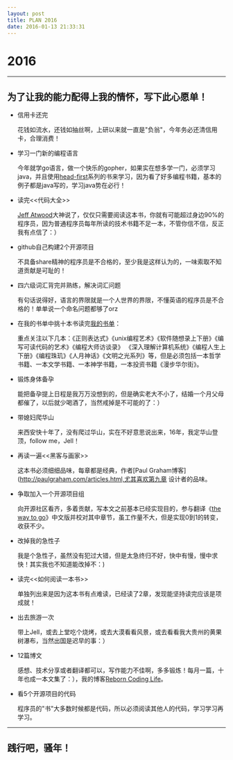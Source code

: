 ```yaml
---
layout: post
title: PLAN 2016
date: 2016-01-13 21:33:31
---
```


#  2016


----------
为了让我的能力配得上我的情怀，写下此心愿单！
----------


- 信用卡还完
	
	花钱如流水，还钱如抽丝啊，上研以来就一直是"负翁"，今年务必还清信用卡，合理消费！

- 学习一门新的编程语言

	今年就学go语言，做一个快乐的gopher，如果实在想多学一门，必须学习java，并且使用[head-first](http://shop.oreilly.com/category/series/head-first.do)系列的书来学习，因为看了好多编程书籍，基本的例子都是java写的，学习java势在必行！

- 读完<<代码大全>>

	[Jeff Atwood](http://blog.codinghorror.com/)大神说了，仅仅只需要阅读这本书，你就有可能超过身边90%的程序员，因为普通程序员每年所读的技术书籍不足一本，不管你信不信，反正我有点信了：）

- github自己构建2个开源项目

	不具备share精神的程序员是不合格的，至少我是这样认为的，一味索取不知道贡献是可耻的！

- 四六级词汇背完并熟练，解决词汇问题

	有句话说得好，语言的界限就是一个人世界的界限，不懂英语的程序员是不合格的！单单说一个命名问题都够了orz

- 在我的书单中挑十本书读完[我的书单](https://github.com/songleo/songleo.github.io/blob/master/_posts%2F2016-01-30-my-book-list.md)：

	重点关注以下几本：《正则表达式》《unix编程艺术》《软件随想录上下册》《编写可读代码的艺术》《编程大师访谈录》 《深入理解计算机系统》《编程人生上下册》《编程珠玑》《人月神话》《文明之光系列》等，但是必须包括一本哲学书籍、一本文学书籍、一本神学书籍，一本投资书籍《漫步华尔街》。

- 锻炼身体备孕

	能把备孕提上日程是我万万没想到的，但是确实老大不小了，结婚一个月父母都催了，以后就少喝酒了，当然戒掉是不可能的了：）

- 带媳妇爬华山

	来西安快十年了，没有爬过华山，实在不好意思说出来，16年，我定华山登顶，follow me，Jell！

- 再读一遍<<黑客与画家>>

	这本书必须细细品味，每章都是经典，作者[Paul Graham博客](http://paulgraham.com/articles.html,尤其喜欢第九章 设计者的品味。

- 争取加入一个开源项目组

	向开源社区看齐，多着贡献，写本文之前基本已经实现目的，参与翻译《[the way to go](https://github.com/Unknwon/the-way-to-go_ZH_CN)》中文版并校对其中章节，虽工作量不大，但是实现0到1的转变，收获不少。

- 改掉我的急性子

	我是个急性子，虽然没有犯过大错，但是太急终归不好，快中有慢，慢中求快！其实我也不知道能改掉不：)

- 读完<<如何阅读一本书>>

	单独列出来是因为这本书有点难读，已经读了2章，发现能坚持读完应该是项成就！

- 出去旅游一次

	带上Jell，或去上堂吃个烧烤，或去大漠看看风景，或去看看我大贵州的黄果树瀑布，当然出国是迟早的事：）

- 12篇博文

	感想、技术分享或者翻译都可以，写作能力不佳啊，多多锻炼！每月一篇，十年也成一本文集了：），我的博客[Reborn Coding Life](http://songleo.github.io/)。

- 看5个开源项目的代码

	程序员的"书"大多数时候都是代码，所以必须阅读其他人的代码，学习学习再学习。

----------
践行吧，骚年！
----------


